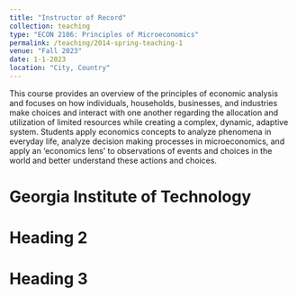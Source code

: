 ```yaml
---
title: "Instructor of Record"
collection: teaching
type: "ECON 2106: Principles of Microeconomics"
permalink: /teaching/2014-spring-teaching-1
venue: "Fall 2023"
date: 1-1-2023
location: "City, Country"
---
```


This course provides an overview of the principles of economic analysis and focuses on how individuals, households, businesses, and industries make choices and interact with one another regarding the allocation and utilization of limited resources while creating a complex, dynamic, adaptive system. Students apply economics concepts to analyze phenomena in everyday life, analyze decision making processes in microeconomics, and apply an ‘economics lens’ to observations of events and choices in the world and better understand these actions and choices. 

Georgia Institute of Technology 
====== 

Heading 2
======

Heading 3
======
